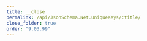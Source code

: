 ```yaml
---
title: __close
permalink: /api/JsonSchema.Net.UniqueKeys/:title/
close_folder: true
order: "9.03.99"
---
```

